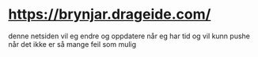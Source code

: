 # https://brynjar.drageide.com/

denne netsiden vil eg endre og oppdatere når eg har tid og vil kunn pushe når det ikke er så mange feil som mulig
